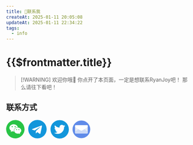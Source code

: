 ```yaml
---
title: 📱联系我
createAt: 2025-01-11 20:05:08
updateAt: 2025-01-11 22:34:22
tags:
  - info
---
```

# {{$frontmatter.title}}

> [!WARNING] 欢迎你哦👏
> 你点开了本页面，一定是想联系RyanJoy吧！
> 那么请往下看吧！

## 联系方式
<div class="tooltip-container">
<!-- HTML 按钮和提示框 -->  
  <div class="tooltip">  
    <!-- SVG 图片作为按钮内容 -->  
      <svg t="1716284448713" class="icon" viewBox="0 0 1024 1024" version="1.1" xmlns="http://www.w3.org/2000/svg" p-id="2668" width="50" height="50"><path d="M337.387283 341.82659c-17.757225 0-35.514451 11.83815-35.514451 29.595375s17.757225 29.595376 35.514451 29.595376 29.595376-11.83815 29.595376-29.595376c0-18.49711-11.83815-29.595376-29.595376-29.595375zM577.849711 513.479769c-11.83815 0-22.936416 12.578035-22.936416 23.6763 0 12.578035 11.83815 23.676301 22.936416 23.676301 17.757225 0 29.595376-11.83815 29.595376-23.676301s-11.83815-23.676301-29.595376-23.6763zM501.641618 401.017341c17.757225 0 29.595376-12.578035 29.595376-29.595376 0-17.757225-11.83815-29.595376-29.595376-29.595375s-35.514451 11.83815-35.51445 29.595375 17.757225 29.595376 35.51445 29.595376zM706.589595 513.479769c-11.83815 0-22.936416 12.578035-22.936416 23.6763 0 12.578035 11.83815 23.676301 22.936416 23.676301 17.757225 0 29.595376-11.83815 29.595376-23.676301s-11.83815-23.676301-29.595376-23.6763z" fill="#28C445" p-id="2669"></path><path d="M510.520231 2.959538C228.624277 2.959538 0 231.583815 0 513.479769s228.624277 510.520231 510.520231 510.520231 510.520231-228.624277 510.520231-510.520231-228.624277-510.520231-510.520231-510.520231zM413.595376 644.439306c-29.595376 0-53.271676-5.919075-81.387284-12.578034l-81.387283 41.433526 22.936416-71.768786c-58.450867-41.433526-93.965318-95.445087-93.965317-159.815029 0-113.202312 105.803468-201.988439 233.803468-201.98844 114.682081 0 216.046243 71.028902 236.023121 166.473989-7.398844-0.739884-14.797688-1.479769-22.196532-1.479769-110.982659 1.479769-198.289017 85.086705-198.289017 188.67052 0 17.017341 2.959538 33.294798 7.398844 49.572255-7.398844 0.739884-15.537572 1.479769-22.936416 1.479768z m346.265896 82.867052l17.757225 59.190752-63.630058-35.514451c-22.936416 5.919075-46.612717 11.83815-70.289017 11.83815-111.722543 0-199.768786-76.947977-199.768786-172.393063-0.739884-94.705202 87.306358-171.653179 198.289017-171.65318 105.803468 0 199.028902 77.687861 199.028902 172.393064 0 53.271676-34.774566 100.624277-81.387283 136.138728z" fill="#28C445" p-id="2670"></path></svg>
    <!-- 悬浮提示框 -->  
    <span class="tooltiptext">  
      <!-- 这里放置你的图片 -->  
      <img src="/about_me/wechat.jpg" alt="Tooltip Image">  
    </span>  
  </div>
  <a href="https://t.me/RyanJoy_1945815" target="_blank">
    <svg t="1716285068158" class="icon" viewBox="0 0 1024 1024" version="1.1" xmlns="http://www.w3.org/2000/svg" p-id="2598" width="50" height="50"><path d="M679.424 746.862l84.005-395.996c7.424-34.852-12.581-48.567-35.438-40.009L234.277 501.138c-33.72 13.13-33.134 32-5.706 40.558l126.282 39.424 293.156-184.576c13.714-9.143 26.295-3.986 16.018 5.157L426.898 615.973l-9.143 130.304c13.13 0 18.871-5.706 25.71-12.581l61.696-59.429 128 94.282c23.442 13.129 40.01 6.29 46.3-21.724zM1024 512c0 282.843-229.157 512-512 512S0 794.843 0 512 229.157 0 512 0s512 229.157 512 512z" fill="#1296DB" p-id="2599"></path></svg>
  </a>
  <a href="https://x.com/RyanJoy_1945815" target="_blank" style="padding-left:6.5px">
    <svg t="1716285577879" class="icon" viewBox="0 0 1024 1024" version="1.1" xmlns="http://www.w3.org/2000/svg" p-id="2585" width="57" height="57"><path d="M512 64C264.6 64 64 264.6 64 512s200.6 448 448 448 448-200.6 448-448S759.4 64 512 64z m215.3 337.7c0.3 4.7 0.3 9.6 0.3 14.4 0 146.8-111.8 315.9-316.1 315.9-63 0-121.4-18.3-170.6-49.8 9 1 17.6 1.4 26.8 1.4 52 0 99.8-17.6 137.9-47.4-48.8-1-89.8-33-103.8-77 17.1 2.5 32.5 2.5 50.1-2-50.8-10.3-88.9-55-88.9-109v-1.4c14.7 8.3 32 13.4 50.1 14.1-30.9-20.6-49.5-55.3-49.5-92.4 0-20.7 5.4-39.6 15.1-56 54.7 67.4 136.9 111.4 229 116.1C492 353.1 548.4 292 616.2 292c32 0 60.8 13.4 81.1 35 25.1-4.7 49.1-14.1 70.5-26.7-8.3 25.7-25.7 47.4-48.8 61.1 22.4-2.4 44-8.6 64-17.3-15.1 22.2-34 41.9-55.7 57.6z" fill="#1296DB" p-id="2586"></path></svg>
  </a>
  <a href="mailto:junyeren@outlook.com" target="_blank" style="padding-left:3px">  
    <svg t="1716286376303" class="icon" viewBox="0 0 1024 1024" version="1.1" xmlns="http://www.w3.org/2000/svg" p-id="5209" width="55" height="55"><path d="M512 512m-448 0a448 448 0 1 0 896 0 448 448 0 1 0-896 0Z" fill="#608BE9" p-id="5210"></path><path d="M192 302m32 0l576 0q32 0 32 32l0 356q0 32-32 32l-576 0q-32 0-32-32l0-356q0-32 32-32Z" fill="#EAEDF5" p-id="5211"></path><path d="M224 722h576c17.673 0 32-14.327 32-32v-58C660.96 493.333 554.294 424 512 424c-42.294 0-148.96 69.333-320 208v58c0 17.673 14.327 32 32 32z" fill="#CCDAF7" p-id="5212"></path><path d="M224 302h576c17.673 0 32 14.327 32 32v58C651.35 517.333 544.683 580 512 580c-32.683 0-139.35-62.667-320-188v-58c0-17.673 14.327-32 32-32z" fill="#FFFFFF" p-id="5213"></path></svg>
  </a>
</div>

<style>
  .tooltip-container {  
    /* 使用 flex 布局使子元素并排显示 */  
    display: flex;  
    align-items: center; /* 垂直居中，如果需要的话 */  
  }

  .tooltip,  
  .tooltip a {  
    /* 确保每个 tooltip 都是内联块元素或 flex 项目的一部分 */  
    display: inline-flex; /* 或使用 flex: 1 0 auto; 如果在 .tooltip-container 中使用 flex 布局 */  
    align-items: center; /* 垂直居中 SVG */  
    justify-content: center; /* 水平居中 SVG（如果需要）*/  
    margin-right: 10px; /* 如果需要，添加间隔 */  
    cursor: pointer; /* 提示用户这是一个可点击的元素 */  
  }  
    
  .tooltip:last-child,  
  .tooltip a:last-child {  
    /* 移除最后一个 tooltip 的右边距 */  
    margin-right: 0;  
  }  

  /* CSS 样式定义 */  
  .tooltip {  
    position: relative;  
    display: inline-block;  
    cursor: pointer; /* 提示用户这是一个可点击的元素 */  
  }  
  
  .tooltip .tooltiptext {  
    visibility: hidden;  
    width: 250px;  
    background-color: #fff;  
    color: #fff;  
    text-align: center;  
    border-radius: 6px;  
    padding: 5px 0;  
    position: absolute;  
    z-index: 1;  
    bottom: 100%; /* 在元素底部显示提示框 */  
    left: 50%;  
    margin-left: -60px; /* 使提示框在按钮中心显示 */  
    opacity: 0;  
    transition: opacity 0.3s;  
  }  
  
  .tooltip .tooltiptext img {  
    width: 100%; /* 使图片宽度与提示框宽度一致 */  
    height: auto; /* 自动调整图片高度以保持原始比例 */  
  }  
  
  .tooltip:hover .tooltiptext {  
    visibility: visible;  
    opacity: 1;  
  }  
</style>